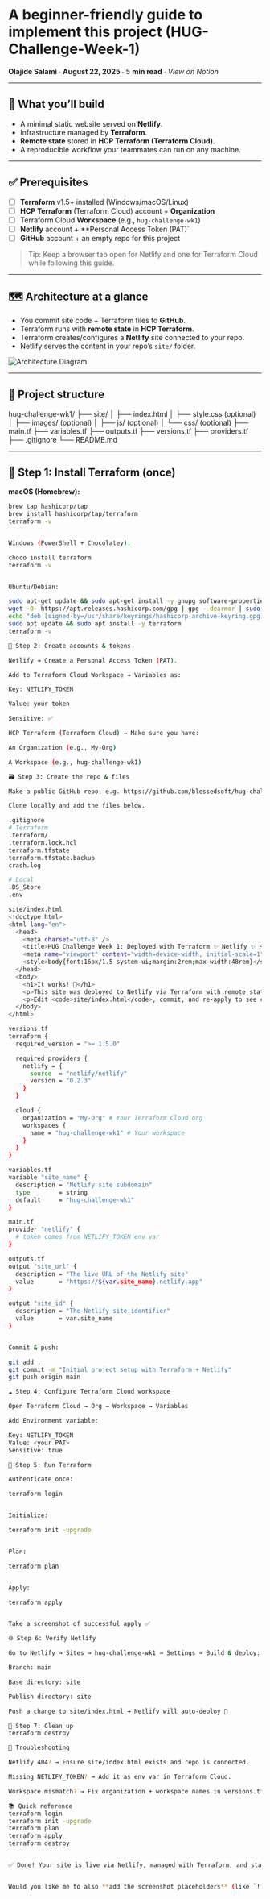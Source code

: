 # A beginner-friendly guide to implement this project **(HUG-Challenge-Week-1)**

**Olajide Salami**  ∙  **August 22, 2025**  ∙  5 **min read**  ∙  *View on Notion*

---

## 🔎 What you’ll build

- A minimal static website served on **Netlify**.
- Infrastructure managed by **Terraform**.
- **Remote state** stored in **HCP Terraform (Terraform Cloud)**.
- A reproducible workflow your teammates can run on any machine.

---

## ✅ Prerequisites

- [ ]  **Terraform** v1.5+ installed (Windows/macOS/Linux)  
- [ ]  **HCP Terraform** (Terraform Cloud) account + **Organization**  
- [ ]  Terraform Cloud **Workspace** (e.g., `hug-challenge-wk1`)  
- [ ]  **Netlify** account + **Personal Access Token (PAT)`  
- [ ]  **GitHub** account + an empty repo for this project  

> Tip: Keep a browser tab open for Netlify and one for Terraform Cloud while following this guide.

---

## 🗺️ Architecture at a glance

- You commit site code + Terraform files to **GitHub**.  
- Terraform runs with **remote state** in **HCP Terraform**.  
- Terraform creates/configures a **Netlify** site connected to your repo.  
- Netlify serves the content in your repo’s `site/` folder.  

![Architecture Diagram](architecture.png)

---

## 📁 Project structure
hug-challenge-wk1/
├── site/
│ ├── index.html
│ ├── style.css (optional)
│ ├── images/ (optional)
│ ├── js/ (optional)
│ └── css/ (optional)
├── main.tf
├── variables.tf
├── outputs.tf
├── versions.tf
├── providers.tf
├── .gitignore
└── README.md


---

## 🧰 Step 1: Install Terraform (once)

**macOS (Homebrew):**

```bash
brew tap hashicorp/tap
brew install hashicorp/tap/terraform
terraform -v


Windows (PowerShell + Chocolatey):

choco install terraform
terraform -v


Ubuntu/Debian:

sudo apt-get update && sudo apt-get install -y gnupg software-properties-common
wget -O- https://apt.releases.hashicorp.com/gpg | gpg --dearmor | sudo tee /usr/share/keyrings/hashicorp-archive-keyring.gpg > /dev/null
echo "deb [signed-by=/usr/share/keyrings/hashicorp-archive-keyring.gpg] https://apt.releases.hashicorp.com $(lsb_release -cs) main" | sudo tee /etc/apt/sources.list.d/hashicorp.list
sudo apt update && sudo apt install -y terraform
terraform -v

🧱 Step 2: Create accounts & tokens

Netlify → Create a Personal Access Token (PAT).

Add to Terraform Cloud Workspace → Variables as:

Key: NETLIFY_TOKEN

Value: your token

Sensitive: ✅

HCP Terraform (Terraform Cloud) → Make sure you have:

An Organization (e.g., My-Org)

A Workspace (e.g., hug-challenge-wk1)

🗃️ Step 3: Create the repo & files

Make a public GitHub repo, e.g. https://github.com/blessedsoft/hug-challenge-wk1.git

Clone locally and add the files below.

.gitignore
# Terraform
.terraform/
.terraform.lock.hcl
terraform.tfstate
terraform.tfstate.backup
crash.log

# Local
.DS_Store
.env

site/index.html
<!doctype html>
<html lang="en">
  <head>
    <meta charset="utf-8" />
    <title>HUG Challenge Week 1: Deployed with Terraform ✨ Netlify ✨ HCP</title>
    <meta name="viewport" content="width=device-width, initial-scale=1" />
    <style>body{font:16px/1.5 system-ui;margin:2rem;max-width:48rem}</style>
  </head>
  <body>
    <h1>It works! 🎉</h1>
    <p>This site was deployed to Netlify via Terraform with remote state in HCP Terraform.</p>
    <p>Edit <code>site/index.html</code>, commit, and re-apply to see changes.</p>
  </body>
</html>

versions.tf
terraform {
  required_version = ">= 1.5.0"

  required_providers {
    netlify = {
      source  = "netlify/netlify"
      version = "0.2.3"
    }
  }

  cloud {
    organization = "My-Org" # Your Terraform Cloud org
    workspaces {
      name = "hug-challenge-wk1" # Your workspace
    }
  }
}

variables.tf
variable "site_name" {
  description = "Netlify site subdomain"
  type        = string
  default     = "hug-challenge-wk1"
}

main.tf
provider "netlify" {
  # token comes from NETLIFY_TOKEN env var
}

outputs.tf
output "site_url" {
  description = "The live URL of the Netlify site"
  value       = "https://${var.site_name}.netlify.app"
}

output "site_id" {
  description = "The Netlify site identifier"
  value       = var.site_name
}


Commit & push:

git add .
git commit -m "Initial project setup with Terraform + Netlify"
git push origin main

☁️ Step 4: Configure Terraform Cloud workspace

Open Terraform Cloud → Org → Workspace → Variables

Add Environment variable:

Key: NETLIFY_TOKEN
Value: <your PAT>
Sensitive: true

🏃 Step 5: Run Terraform

Authenticate once:

terraform login


Initialize:

terraform init -upgrade


Plan:

terraform plan


Apply:

terraform apply


Take a screenshot of successful apply ✅

🌐 Step 6: Verify Netlify

Go to Netlify → Sites → hug-challenge-wk1 → Settings → Build & deploy:

Branch: main

Base directory: site

Publish directory: site

Push a change to site/index.html → Netlify will auto-deploy 🚀

🧹 Step 7: Clean up
terraform destroy

🧩 Troubleshooting

Netlify 404? → Ensure site/index.html exists and repo is connected.

Missing NETLIFY_TOKEN? → Add it as env var in Terraform Cloud.

Workspace mismatch? → Fix organization + workspace names in versions.tf.

📚 Quick reference
terraform login
terraform init -upgrade
terraform plan
terraform apply
terraform destroy


✅ Done! Your site is live via Netlify, managed with Terraform, and state stored in HCP Terraform.


Would you like me to also **add the screenshot placeholders** (like `![terraform-apply.png]`) into this markdown so you can just drop your actual screenshots into the repo later?
